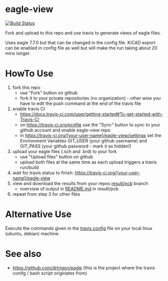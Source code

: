 # eagle-view
[![Build Status](https://travis-ci.org/drtrigon/eagle-view.svg?branch=test)](https://travis-ci.org/drtrigon/eagle-view)

Fork and upload to this repo and use travis to generate views of eagle files.

Uses eagle 7.7.0 but that can be changed in the config file. KiCAD export can be enabled in config file as well but will make the run taking about 20 mins longer.

# HowTo Use
1. fork this repo
    * use "Fork" button on github
    * fork it to your private repositories (no organization) - other wise you have to edit the push command at the end of the travis file
2. enable travis CI
    * https://docs.travis-ci.com/user/getting-started#To-get-started-with-Travis-CI
    * on https://travis-ci.org/profile use the "Sync" button to sync to your github account and enable eagle-view repo
    * in https://travis-ci.org/[your-user-name]/eagle-view/settings set the Environment Variables GIT_USER (your github username) and GIT_PASS (your github password - mark it as hidden!)
3. upload your eagle files (.sch and .brd) to your fork
    * use "Upload files" button on github
    * upload both files at the same time as each upload triggers a travis run/build
4. wait for travis status to finish: https://travis-ci.org/[your-user-name]/eagle-view
5. view and download the results from your repos [result/pcb](/../../tree/result/pcb) branch
    * overview of output in [README.md](/../../tree/result/pcb/README.md) in result/pcb
6. repeat from step 3 for other files

# Alternative Use
Execute the commands given in the [travis config](.travis.yml) file on your local linux (ubuntu, debian) machine.

# See also
* https://github.com/drtrigon/eagle (this is the project where the travis conifg / bash script originates from)
